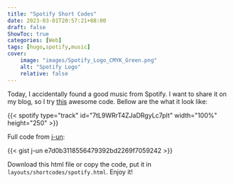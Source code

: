 ```yaml
---
title: "Spotify Short Codes"
date: 2023-03-01T20:57:21+08:00
draft: false
ShowToc: true
categories: [Web]
tags: [hugo,spotify,music]
cover:
    image: "images/Spotify_Logo_CMYK_Green.png"
    alt: "Spotify Logo"
    relative: false
---
```


Today, I accidentally found a good music from Spotify. I want to share it on my blog, so I try [this](https://gist.github.com/j-un/e7d0b3118556479392bd2269f7059242) awesome code. Bellow are the what it look like:

{{< spotify type="track" id="7tL9WRrT4ZJaDRgyLc7pIt" width="100%" height="250" >}}

Full code from [j-un](https://gist.github.com/j-un):

{{< gist j-un e7d0b3118556479392bd2269f7059242 >}}

Download this html file or copy the code, put it in `layouts/shortcodes/spotify.html`. Enjoy it!
